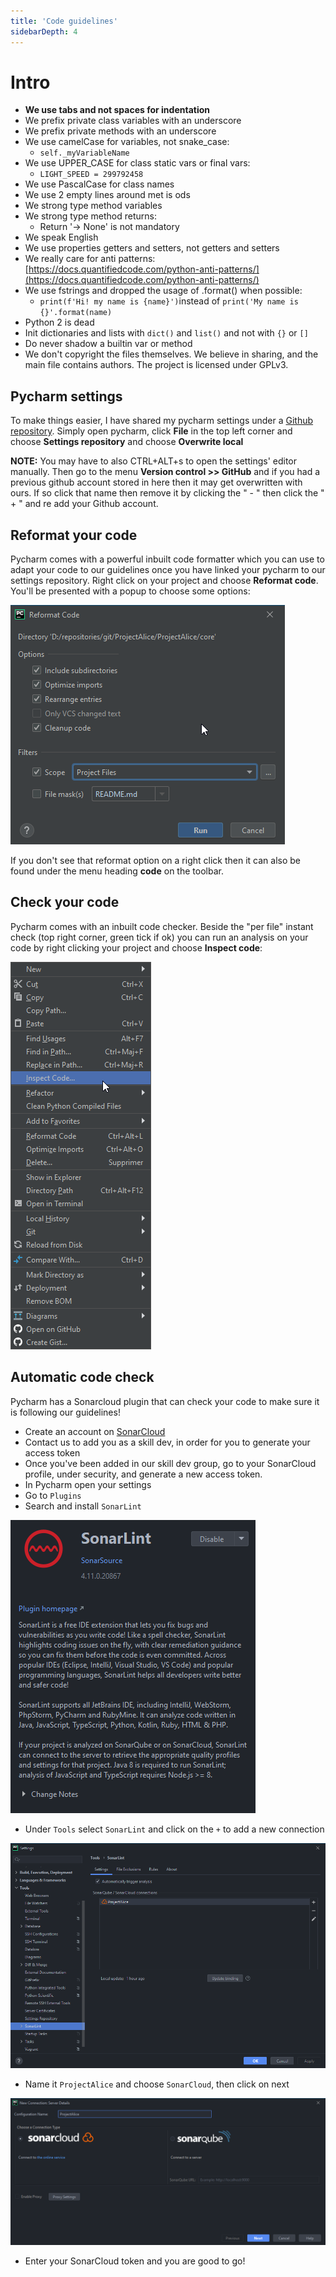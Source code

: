 ```yaml
---
title: 'Code guidelines'
sidebarDepth: 4
---
```


# Intro

- **We use tabs and not spaces for indentation**
- We prefix private class variables with an underscore
- We prefix private methods with an underscore
- We use camelCase for variables, not snake_case:
    - `self._myVariableName`
- We use UPPER_CASE for class static vars or final vars:
    - `LIGHT_SPEED = 299792458`
- We use PascalCase for class names
- We use 2 empty lines around met is ods
- We strong type method variables
- We strong type method returns:
    - Return '-> None' is not mandatory
- We speak English
- We use properties getters and setters, not getters and setters
- We really care for anti patterns: [https://docs.quantifiedcode.com/python-anti-patterns/](https://docs.quantifiedcode.com/python-anti-patterns/)
- We use fstrings and dropped the usage of .format() when possible:
    - `print(f'Hi! my name is {name}')`instead of `print('My name is {}'.format(name)`
- Python 2 is dead
- Init dictionaries and lists with `dict()` and `list()` and not with `{}` or `[]`
- Do never shadow a builtin var or method
- We don't copyright the files themselves. We believe in sharing, and the main file contains authors. The project is licensed under GPLv3.


## Pycharm settings
To make things easier, I have shared my pycharm settings under a [Github repository](https://github.com/project-alice-assistant/JetbrainsSettings). Simply open pycharm, click **File** in the top left corner and choose **Settings repository** and choose **Overwrite local**

**NOTE:** You may have to also CTRL+ALT+s to open the settings' editor manually. Then go to the menu **Version control >> GitHub** and if you had a previous github account stored in here then it may get overwritten with ours. If so click that name then remove it by clicking the " - " then click the " + " and re add your Github account.


## Reformat your code

Pycharm comes with a powerful inbuilt code formatter which you can use to adapt your code to our guidelines once you have linked your pycharm to our settings repository. Right click on your project and choose **Reformat code**. You'll be presented with a popup to choose some options:

<img src="/images/reformat_code.png" alt="reformat code">

If you don't see that reformat option on a right click then it can also be found under the menu heading **code** on the toolbar.


## Check your code

Pycharm comes with an inbuilt code checker. Beside the "per file" instant check (top right corner, green tick if ok) you can run an analysis on your code by right clicking your project and choose **Inspect code**:

<img src="/images/inspect_code.png" alt="inspect code">


## Automatic code check

Pycharm has a Sonarcloud plugin that can check your code to make sure it is following our guidelines!

- Create an account on [SonarCloud](https://sonarcloud.io/)
- Contact us to add you as a skill dev, in order for you to generate your access token
- Once you've been added in our skill dev group, go to your SonarCloud profile, under security, and generate a new access token.
- In Pycharm open your settings
- Go to `Plugins`
- Search and install `SonarLint`

<img src="/images/sonarlint.png" alt="SonarLint">

- Under `Tools` select `SonarLint` and click on the `+` to add a new connection

<img src="/images/sonarlintalice.png" alt="SonarLint">

- Name it `ProjectAlice` and choose `SonarCloud`, then click on next

<img src="/images/sonarlintserver.png" alt="SonarLint">

- Enter your SonarCloud token and you are good to go!
